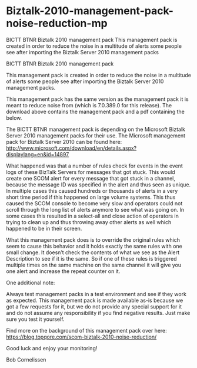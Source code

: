 # Biztalk-2010-management-pack-noise-reduction-mp
BICTT BTNR Biztalk 2010 management pack This management pack is created in order to reduce the noise in a multitude of alerts some people see after importing the Biztalk Server 2010 management packs

BICTT BTNR Biztalk 2010 management pack


This management pack is created in order to reduce the noise in a multitude of alerts some people see after importing the Biztalk Server 2010 management packs.

This management pack has the same version as the management pack it is meant to reduce noise from (which is 7.0.389.0 for this release). The download above contains the management pack and a pdf containing the below.

The BICTT BTNR management pack is depending on the Microsoft Biztalk Server 2010 management packs for their use. The Microsoft management pack for Biztalk Server 2010 can be found here: http://www.microsoft.com/download/en/details.aspx?displaylang=en&id=14897


What happened was that a number of rules check for events in the event logs of these BizTalk Servers for messages that got stuck. This would create one SCOM alert for every message that got stuck in a channel, because the message ID was specified in the alert and thus seen as unique. In multiple cases this caused hundreds or thousands of alerts in a very short time period if this happened on large volume systems. This thus caused the SCOM console to become very slow and operators could not scroll through the long list of alerts anymore to see what was going on. In some cases this resulted in a select-all and close action of operators in trying to clean up and thus throwing away other alerts as well which happened to be in their screen.

What this management pack does is to override the original rules which seem to cause this behavior and it holds exactly the same rules with one small change. It doesn’t
check the contents of what we see as the Alert Description to see if it is the same. So if one of these rules is triggered multiple times on the same machine on the same channel it will give you one alert and increase the repeat counter on it.


One additional note:

Always test management packs in a test environment and see if they work as expected. This management pack is made available as-is because we got a few requests
for it, but we do not provide any special support for it and do not assume any responsibility if you find negative results. Just make sure you test it yourself.

Find more on the background of this management pack over here:
https://blog.topqore.com/scom-biztalk-2010-noise-reduction/


Good luck and enjoy your monitoring!

Bob Cornelissen

